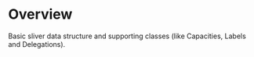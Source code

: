 # Overview

Basic sliver data structure and supporting classes (like Capacities, Labels and Delegations). 